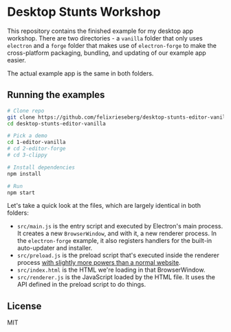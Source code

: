# Desktop Stunts Workshop

This repository contains the finished example for my desktop
app workshop. There are two directories - a `vanilla` folder
that only uses `electron` and a `forge` folder that makes use
of `electron-forge` to make the cross-platform packaging,
bundling, and updating of our example app easier.

The actual example app is the same in both folders.

## Running the examples

```sh
# Clone repo
git clone https://github.com/felixrieseberg/desktop-stunts-editor-vanilla
cd desktop-stunts-editor-vanilla

# Pick a demo
cd 1-editor-vanilla
# cd 2-editor-forge
# cd 3-clippy

# Install dependencies
npm install

# Run
npm start
```

Let's take a quick look at the files, which are largely identical in both folders:

- `src/main.js` is the entry script and executed by Electron's main process. It creates a new `BrowserWindow`, and with it, a new renderer process. In the `electron-forge` example, it also
  registers handlers for the built-in auto-updater and installer.
- `src/preload.js` is the preload script that's executed inside the renderer process [with slightly more powers than a normal website](https://www.electronjs.org/docs/latest/tutorial/tutorial-preload).
- `src/index.html` is the HTML we're loading in that BrowserWindow.
- `src/renderer.js` is the JavaScript loaded by the HTML file. It uses the API defined in the preload script to do things.

## License

MIT
